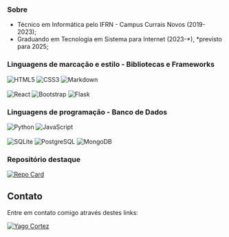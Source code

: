 ### Sobre
  - Técnico em Informática pelo IFRN - Campus Currais Novos (2019-2023);
  - Graduando em Tecnologia em Sistema para Internet (2023-*), *previsto para 2025;


### Linguagens de marcação e estilo - Bibliotecas e Frameworks
  ![HTML5](https://img.shields.io/badge/HTML5-E34F26?style=for-the-badge&logo=html5&logoColor=white) 
  ![CSS3](https://img.shields.io/badge/CSS3-1572B6?style=for-the-badge&logo=css3&logoColor=white) 
  ![Markdown](https://img.shields.io/badge/Markdown-000?style=for-the-badge&logo=markdown)
  <br>
  <br>
  ![React](https://img.shields.io/badge/React-20232A?style=for-the-badge&logo=react&logoColor=61DAFB)
  ![Bootstrap](https://img.shields.io/badge/-bootstrap-0D1117?style=for-the-badge&logo=bootstrap&labelColor=0D1117)
  ![Flask](https://img.shields.io/badge/flask-%23000.svg?style=for-the-badge&logo=flask&logoColor=white)

### Linguagens de programação - Banco de Dados
  ![Python](https://img.shields.io/badge/python-3670A0?style=for-the-badge&logo=python&logoColor=ffdd54)
  ![JavaScript](https://img.shields.io/badge/JavaScript-F7DF1E?style=for-the-badge&logo=javascript&logoColor=black)
  <br>
  <br>
  ![SQLite](https://img.shields.io/badge/SQLite-000?style=for-the-badge&logo=sqlite&logoColor=07405E)
  ![PostgreSQL](https://img.shields.io/badge/PostgreSQL-000?style=for-the-badge&logo=postgresql)
  ![MongoDB](https://img.shields.io/badge/MongoDB-%234ea94b.svg?style=for-the-badge&logo=mongodb&logoColor=white)

### Repositório destaque
[![Repo Card](https://github-readme-stats.vercel.app/api/pin/?username=Yagowc1&repo=Flask-e-React&bg_color=000&border_color=30A3DC&show_icons=true&icon_color=30A3DC&title_color=E94D5F&text_color=FFF)](https://github.com/Yagowc1/Flask-e-React)

## Contato

Entre em contato comigo através destes links:

[![Yago Cortez](https://img.shields.io/badge/LinkedIn-Yago_Cortez-blue?style=flat-square&logo=linkedin)](https://www.linkedin.com/in/yago-cortez-9211512a7/)
